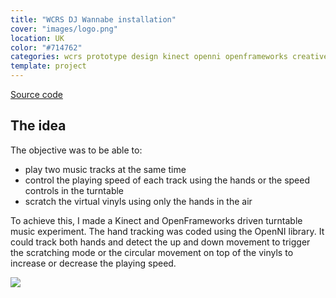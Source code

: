 ```yaml
---
title: "WCRS DJ Wannabe installation"
cover: "images/logo.png"
location: UK
color: "#714762"
categories: wcrs prototype design kinect openni openframeworks creative-tech inverted open-source
template: project
---
```


<p class="align-center">
<a class="btn" role="button" href="https://github.com/gazpachu/dj-wannabe" target="_blank">Source code</a>
</p>

## The idea

The objective was to be able to:

- play two music tracks at the same time
- control the playing speed of each track using the hands or the speed controls in the turntable
- scratch the virtual vinyls using only the hands in the air

To achieve this, I made a Kinect and OpenFrameworks driven turntable music experiment. The hand tracking was coded using the OpenNI library. It could track both hands and detect the up and down movement to trigger the scratching mode or the circular movement on top of the vinyls to increase or decrease the playing speed.

![](/work/dj-wannabe/images/turn-tables.jpg)
